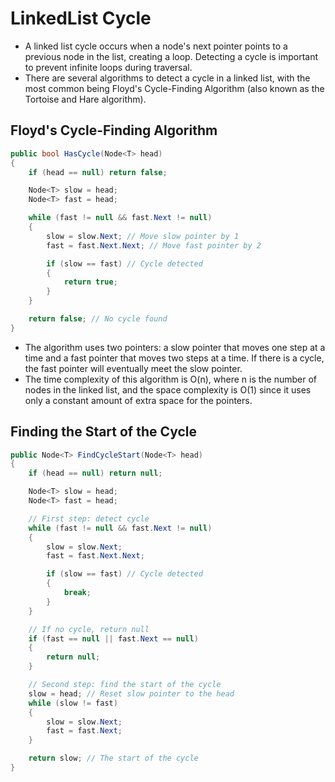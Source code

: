 # LinkedList Cycle

- A linked list cycle occurs when a node's next pointer points to a previous node in the list, creating a loop. Detecting a cycle is important to prevent infinite loops during traversal.
- There are several algorithms to detect a cycle in a linked list, with the most common being Floyd's Cycle-Finding Algorithm (also known as the Tortoise and Hare algorithm).

## Floyd's Cycle-Finding Algorithm

```csharp
public bool HasCycle(Node<T> head)
{
    if (head == null) return false;

    Node<T> slow = head;
    Node<T> fast = head;

    while (fast != null && fast.Next != null)
    {
        slow = slow.Next; // Move slow pointer by 1
        fast = fast.Next.Next; // Move fast pointer by 2

        if (slow == fast) // Cycle detected
        {
            return true;
        }
    }

    return false; // No cycle found
}
```

- The algorithm uses two pointers: a slow pointer that moves one step at a time and a fast pointer that moves two steps at a time. If there is a cycle, the fast pointer will eventually meet the slow pointer.
- The time complexity of this algorithm is O(n), where n is the number of nodes in the linked list, and the space complexity is O(1) since it uses only a constant amount of extra space for the pointers.

## Finding the Start of the Cycle

```csharp
public Node<T> FindCycleStart(Node<T> head)
{
    if (head == null) return null;

    Node<T> slow = head;
    Node<T> fast = head;

    // First step: detect cycle
    while (fast != null && fast.Next != null)
    {
        slow = slow.Next;
        fast = fast.Next.Next;

        if (slow == fast) // Cycle detected
        {
            break;
        }
    }

    // If no cycle, return null
    if (fast == null || fast.Next == null)
    {
        return null;
    }

    // Second step: find the start of the cycle
    slow = head; // Reset slow pointer to the head
    while (slow != fast)
    {
        slow = slow.Next;
        fast = fast.Next;
    }

    return slow; // The start of the cycle
}
```
